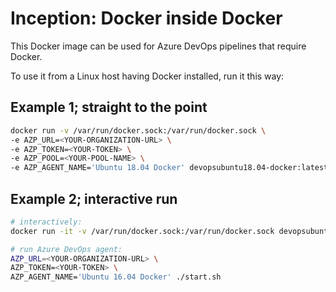 # Inception: Docker inside Docker
This Docker image can be used for Azure DevOps pipelines that require Docker.

To use it from a Linux host having Docker installed, run it this way:

## Example 1; straight to the point
```bash
docker run -v /var/run/docker.sock:/var/run/docker.sock \
-e AZP_URL=<YOUR-ORGANIZATION-URL> \
-e AZP_TOKEN=<YOUR-TOKEN> \
-e AZP_POOL=<YOUR-POOL-NAME> \
-e AZP_AGENT_NAME='Ubuntu 18.04 Docker' devopsubuntu18.04-docker:latest
```

## Example 2; interactive run
```bash
# interactively:
docker run -it -v /var/run/docker.sock:/var/run/docker.sock devopsubuntu18.04-docker:latest /bin/bash

# run Azure DevOps agent:
AZP_URL=<YOUR-ORGANIZATION-URL> \
AZP_TOKEN=<YOUR-TOKEN> \
AZP_AGENT_NAME='Ubuntu 16.04 Docker' ./start.sh
```
